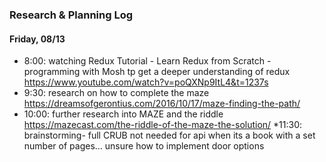 ### Research & Planning Log
#### Friday, 08/13
* 8:00: watching Redux Tutorial - Learn Redux from Scratch - programming with Mosh tp get a deeper understanding of redux https://www.youtube.com/watch?v=poQXNp9ItL4&t=1237s
* 9:30: research on how to complete the maze https://dreamsofgerontius.com/2016/10/17/maze-finding-the-path/
* 10:00: further research into MAZE and the riddle https://mazecast.com/the-riddle-of-the-maze-the-solution/
*11:30: brainstorming- full CRUB not needed for api when its a book with a set number of pages... unsure how to implement door options